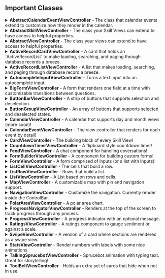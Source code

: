 
## Important Classes

<details>

<summary><strong>AbstractCalendarEventViewController</strong> - The class that calendar events extend to customize how they render in the calendar.</summary>

| Method                                            | Returns          | Description                                                                                                 |
|---------------------------------------------------|------------------|-------------------------------------------------------------------------------------------------------------|
| `CalendarEventViewController`                     | `Controller`     | A view controller for calendar events that extends `AbstractCalendarEventViewController` and implements `CalendarEventVc`. |

</details>

<details>

<summary><strong>AbstractSkillViewController</strong> - The class your Skill Views can extend to have access to helpful properties.</summary>

| Method                                        | Returns                | Description                                                                                             |
|-----------------------------------------------|------------------------|---------------------------------------------------------------------------------------------------------|
| `render()`                                    | `string`               | Renders the view and returns the string 'go-team'.                                                      |
| `BookSkillViewController` (constructor)       | `BookSkillViewController` | Initializes a new instance of `BookSkillViewController` by extending `AbstractSkillViewController`.      |

</details>

<details>

<summary><strong>AbstractViewController</strong> - The class your views can extend to have access to helpful properties.</summary>

| Method                                        | Returns                               | Description                                                                                             |
|-----------------------------------------------|---------------------------------------|---------------------------------------------------------------------------------------------------------|
| `CardViewController` (constructor)            | `CardViewController<V>`               | Initializes a new instance of `CardViewController` by extending `AbstractViewController<V>` and implementing `ViewController<V>`. |

</details>

<details>

<summary><strong>ActiveRecordCardViewController</strong> - A card that holds an `ActiveRecordList` to make loading, searching, and paging through database records a breeze.</summary>

[Storybook](https://storybook.spruce.bot/?path=/story/components-lists--active-record-list)

| Method                                        | Returns                                       | Description                                                                                             |
|-----------------------------------------------|-----------------------------------------------|---------------------------------------------------------------------------------------------------------|
| `activeRecordCard`                            | `ActiveRecordCardViewController`              | Provides the active record card view controller.                                                        |
| `'active-record-card'`                        | `ActiveRecordCardViewController`              | Maps the active record card route to the `ActiveRecordCardViewController`.                              |

</details>

<details>

<summary><strong>ActiveRecordListViewController</strong> - A list that makes loading, searching, and paging through database record a breeze.</summary>

[Storybook](https://storybook.spruce.bot/?path=/story/components-lists--active-record-list)

| Method                                        | Returns                                       | Description                                                                                             |
|-----------------------------------------------|-----------------------------------------------|---------------------------------------------------------------------------------------------------------|
| `activeRecordList`                            | `ActiveRecordListViewController`              | Provides the active record list view controller.                                                        |
| `'active-record-list'`                        | `ActiveRecordListViewController`              | Maps the active record list route to the `ActiveRecordListViewController`.                              |

</details>

<details>
<summary><strong>AutocompleteInputViewController</strong> - Turns a text input into an autocomplete input.</summary>

| Method                                        | Returns                                       | Description                                                                                             |
|-----------------------------------------------|-----------------------------------------------|---------------------------------------------------------------------------------------------------------|
| `autocompleteInput`                           | `AutocompleteInputViewController`             | Provides the autocomplete input view controller.                                                        |
| `'autocomplete-input'`                        | `AutocompleteInputViewController`             | Maps the autocomplete input route to the `AutocompleteInputViewController`.                             |

</details>

<details>
<summary><strong>BigFormViewController</strong> - A form that renders one field at a time with customizable transitions between questions.</summary>

[Storybook](https://storybook.spruce.bot/?path=/story/components-big-form--big-form).

| Method                                        | Returns                                | Description                                                                                             |
|-----------------------------------------------|----------------------------------------|---------------------------------------------------------------------------------------------------------|
| `bigForm`                                     | `BigFormViewController`                | Provides the big form view controller.                                                                  |
| `'big-form'`                                  | `BigFormViewController`                | Maps the big form route to the `BigFormViewController`.                                                 |

</details>

<details>
<summary><strong>ButtonBarViewController</strong> - A strip of buttons that supports selection and deselection.</summary>

[Storybook](https://storybook.spruce.bot/?path=/story/components-buttons--button-bar).

| Method                                        | Returns                                | Description                                                                                             |
|-----------------------------------------------|----------------------------------------|---------------------------------------------------------------------------------------------------------|
| `buttonBar`                                   | `ButtonBarViewController`              | Provides the button bar view controller.                                                                |
| `'button-bar'`                                | `ButtonBarViewController`              | Maps the button bar route to the `ButtonBarViewController`.                                             |

</details>

<details>
<summary><strong>ButtonGroupViewController</strong> - An array of buttons that supports selected and deselected states.</summary>

[Storybook](https://storybook.spruce.bot/?path=/story/components-buttons--single-select-group).

| Method                                        | Returns        | Description                                                                                             |
|-----------------------------------------------|----------------|---------------------------------------------------------------------------------------------------------|
| `buttons`                                     | `ButtonGroupButton[]` | Retrieves the array of button group buttons.                                                             |
| `selectedButtonIds`                           | `string[]`     | Retrieves the array of selected button IDs.                                                             |
| `selectionChangeHandler`                      | `SelectionChangeHandler` | Retrieves the selection change handler function, if any.                                                |
</details>

<details>
<summary><strong>CalendarViewController</strong> - A calendar that supports day and month views (more soon)!</summary>

[Storybook](https://storybook.spruce.bot/?path=/story/components-calendar--day-calendar).

| Method                                        | Returns                                    | Description                                                                                             |
|-----------------------------------------------|--------------------------------------------|---------------------------------------------------------------------------------------------------------|
| `model`                                       | `Omit<CalendarOptions, 'events'>`          | The calendar options model excluding the events property.                                               |
| `vcIdsByEventType`                            | `Record<string, string>`                   | A record mapping event types to view controller IDs.                                                    |
| `vcsById`                                     | `Record<string, CalendarEventViewController>` | A record mapping view controller IDs to their corresponding calendar event view controllers.            |
</details>

<details>
<summary><strong>CalendarEventViewController</strong> - The view controller that renders for each event by detail!</summary>

[Storybook](https://storybook.spruce.bot/?path=/story/components-calendar--day-calendar).

| Method                                        | Returns    | Description                                                                                             |
|-----------------------------------------------|------------|---------------------------------------------------------------------------------------------------------|
| `AbstractCalendarEventViewController` (constructor) | `AbstractCalendarEventViewController` | Initializes a new instance of `AbstractCalendarEventViewController` by extending `AbstractViewController<Event>` and implementing `CalendarEventVc`. |
</details>

<details>
<summary><strong>CardViewController</strong> - The building block of every Skill View!</summary>

[Storybook](https://storybook.spruce.bot/?path=/story/components-cards--cards).

| Method                                                      | Returns    | Description                                                                                             |
|-------------------------------------------------------------|------------|---------------------------------------------------------------------------------------------------------|
| `FeedbackCardViewController` (constructor)                  | `FeedbackCardViewController` | Initializes a new instance of `FeedbackCardViewController`.                                              |
| `FamilyMemberFormCardViewController` (constructor)          | `FamilyMemberFormCardViewController` | Initializes a new instance of `FamilyMemberFormCardViewController`.                                       |
| `'eightbitstories.feedback-card'`                           | `FeedbackCardViewController` | Maps the feedback card route to the `FeedbackCardViewController`.                                         |
| `'eightbitstories.family-member-form-card'`                 | `FamilyMemberFormCardViewController` | Maps the family member form card route to the `FamilyMemberFormCardViewController`.                       |
| `'eightbitstories.feedback-card'` (ConstructorParameters)   | `ConstructorParameters<typeof FeedbackCardViewController>[0]` | Provides the constructor parameters for `FeedbackCardViewController`.                                      |
| `'eightbitstories.family-member-form-card'` (ConstructorParameters) | `ConstructorParameters<typeof FamilyMemberFormCardViewController>[0]` | Provides the constructor parameters for `FamilyMemberFormCardViewController`.                               |

</details>

<details>
<summary><strong>CountdownTimerViewController</strong> - A flipboard style countdown timer!</summary>

[Storybook](https://storybook.spruce.bot/?path=/story/components--countdown).

| Method                                                        | Returns                                | Description                                                                                             |
|---------------------------------------------------------------|----------------------------------------|---------------------------------------------------------------------------------------------------------|
| `CountdownTimerViewController` (constructor)                  | `CountdownTimerViewController`         | Initializes a new instance of `CountdownTimerViewController`.                                           |
| `CountdownTimerViewControllerOptions`                         | `CountdownTimerViewControllerOptions`  | Options for configuring a `CountdownTimerViewController`.                                               |
| `navigation`                                                  | `NavigationViewController`             | Provides the navigation view controller.                                                                |
| `'countdown-timer'`                                           | `CountdownTimerViewController`         | Maps the countdown timer route to the `CountdownTimerViewController`.                                    |
| `'progress-navigator'`                                        | `ProgressNavigatorViewController`      | Maps the progress navigator route to the `ProgressNavigatorViewController`.                              |

</details>

<details>
<summary><strong>FeedViewController</strong> - A chat component for handling coversations!</summary>

[Storybook](https://storybook.spruce.bot/?path=/story/components-the-feed--the-feed).

| Method                                                  | Returns                                | Description                                                                                             |
|---------------------------------------------------------|----------------------------------------|---------------------------------------------------------------------------------------------------------|
| `FeedViewController` (constructor)                      | `FeedViewController`                   | Initializes a new instance of `FeedViewController`.                                                     |
| `FeedViewControllerOptions`                             | `FeedViewControllerOptions`            | Options for configuring a `FeedViewController`.                                                         |
| `map`                                                   | `MapViewController`                    | Provides the map view controller.                                                                       |
| `feed`                                                  | `FeedViewController`                   | Provides the feed view controller.                                                                      |
| `navigation`                                            | `NavigationViewController`             | Provides the navigation view controller.                                                                |

</details>

<details>
<summary><strong>FormBuilderViewController</strong> - A component for building custom forms!</summary>

[Storybook](https://storybook.spruce.bot/?path=/story/components-form-builder--form-builder).
</details>

<details>
<summary><strong>FormViewController</strong> - A form comprised of inputs (or a list with inputs)!</summary>

[Storybook](https://storybook.spruce.bot/?path=/story/components-form--all-field-types).
</details>

<details>
<summary><strong>ListCellViewController</strong> - The cells that build a row.</summary>

[Storybook](https://storybook.spruce.bot/?path=/story/components-lists--with-controller).

| Method                                        | Returns                       | Description                                                                                             |
|-----------------------------------------------|-------------------------------|---------------------------------------------------------------------------------------------------------|
| `CellVc(index: number)`                       | `ListCellViewController`      | Retrieves the list cell view controller at the specified index.                                         |
| `assert.isTrue(value: boolean)`               | `void`                        | Asserts that the provided value is true.                                                                |

</details>

<details>
<summary><strong>ListRowViewController</strong> - Rows that build a list.</summary>

[Storybook](https://storybook.spruce.bot/?path=/story/components-lists--with-controller).

| Method                                                  | Returns                                | Description                                                                                             |
|---------------------------------------------------------|----------------------------------------|---------------------------------------------------------------------------------------------------------|
| `rowVc`                                                 | `ListRowViewController`                | The list row view controller instance associated with the cell input key down event.                    |
| `key`                                                   | `KeyboardKey`                          | The keyboard key that was pressed during the cell input key down event.                                 |

</details>

<details>
<summary><strong>ListViewController</strong> - A List based on rows and cells.</summary>

[Storybook](https://storybook.spruce.bot/?path=/story/components-lists--with-controller).

| Method                                                  | Returns                                | Description                                                                                             |
|---------------------------------------------------------|----------------------------------------|---------------------------------------------------------------------------------------------------------|
| `'form-builder-card'`                                   | `FormBuilderCardViewController`        | Maps the form builder card route to the `FormBuilderCardViewController`.                                 |
| `list`                                                  | `ListViewController`                   | Provides the list view controller.                                                                      |
| `toolBelt`                                              | `ToolBeltViewController`               | Provides the tool belt view controller.                                                                 |

</details>

<details>
<summary><strong>MapViewController</strong> - A customizable map with pin and navigation support.</summary>

[Storybook](https://storybook.spruce.bot/?path=/story/components-lists--with-controller).

| Method                                                  | Returns                                | Description                                                                                             |
|---------------------------------------------------------|----------------------------------------|---------------------------------------------------------------------------------------------------------|
| `MapViewController` (constructor)                       | `MapViewController`                    | Initializes a new instance of `MapViewController`.                                                      |
| `MapViewControllerOptions`                              | `MapViewControllerOptions`             | Options for configuring a `MapViewController`.                                                          |
| `LoginViewController` (constructor)                     | `LoginViewController`                  | Initializes a new instance of `LoginViewController`.                                                    |

</details>

<details>
<summary><strong>NavigationViewController</strong> - Customize the navigation. Currently render inside the ControlBar.</summary>

[Storybook](https://storybook.spruce.bot/?path=/story/components-nav--control-bar).

| Method                                                  | Returns                                | Description                                                                                             |
|---------------------------------------------------------|----------------------------------------|---------------------------------------------------------------------------------------------------------|
| `feed`                                                  | `FeedViewController`                   | Provides the feed view controller.                                                                      |
| `navigation`                                            | `NavigationViewController`             | Provides the navigation view controller.                                                                |
| `'countdown-timer'`                                     | `CountdownTimerViewController`         | Maps the countdown timer route to the `CountdownTimerViewController`.                                    |

</details>

<details>
<summary><strong>PolarAreaViewController</strong> - A polar area chart.</summary>

[Storybook](https://storybook.spruce.bot/?path=/story/components-reporting--polar-area).

| Method                                        | Returns                        | Description                                                                                             |
|-----------------------------------------------|--------------------------------|---------------------------------------------------------------------------------------------------------|
| `model`                                       | `PolarArea`                    | Retrieves the model for the Polar Area view controller.                                                 |
| `PolarAreaViewController` (constructor)       | `PolarAreaViewController`      | Initializes a new instance of `PolarAreaViewController` by extending `AbstractViewController<PolarArea>`. |

</details>

<details>
<summary><strong>ProgressNavigatorViewController</strong> - Renders at the top of the screen to track progress through any process.</summary>

[Storybook](https://storybook.spruce.bot/?path=/story/components--progress-navigation).

| Method                                                  | Returns                                | Description                                                                                             |
|---------------------------------------------------------|----------------------------------------|---------------------------------------------------------------------------------------------------------|
| `progressNavigator`                                     | `ProgressNavigatorViewController`      | Provides the progress navigator view controller.                                                        |
| `WithProgressSkillView` (constructor)                   | `WithProgressSkillView`                | Initializes a new instance of `WithProgressSkillView` with the provided view controller options.        |

</details>

<details>
<summary><strong>ProgressViewController</strong> - A progress indicator with an optional message.</summary>

[Storybook](https://storybook.spruce.bot/?path=/story/components-reporting--progress-as-grid-in-big-left).

| Method                                        | Returns                                | Description                                                                                             |
|-----------------------------------------------|----------------------------------------|---------------------------------------------------------------------------------------------------------|
| `stats`                                       | `StatsViewController`                  | Provides the stats view controller.                                                                     |
| `progress`                                    | `ProgressViewController`               | Provides the progress view controller.                                                                  |
| `ratings`                                     | `RatingsViewController`                | Provides the ratings view controller.                                                                   |

</details>

<details>
<summary><strong>RatingsViewController</strong> - A ratings component to gauge sentiment or against a scale.</summary>

[Storybook](https://storybook.spruce.bot/?path=/story/components-form--customizable-ratings).

| Method                                        | Returns                                | Description                                                                                             |
|-----------------------------------------------|----------------------------------------|---------------------------------------------------------------------------------------------------------|
| `RatingsInputComponentIcon`                   | `RatingsInputComponentIcon`            | Retrieves the icon component used in the ratings input.                                                 |
| `RatingsViewControllerOptions`                | `RatingsViewControllerOptions`         | Options for configuring a `RatingsViewController`.                                                      |
| `ControllingARatingsViewTest` (constructor)   | `ControllingARatingsViewTest`          | Initializes a new instance of `ControllingARatingsViewTest` by extending `AbstractViewControllerTest`.   |
| `vc`                                          | `RatingsViewController`                | The static instance of `RatingsViewController` used in the test.                                        |

</details>

<details>
<summary><strong>SwipeViewController</strong> - A version of a card where sections are rendered as a swipe view.</summary>

[Storybook](https://storybook.spruce.bot/?path=/story/components-swipe--swipe).

| Method                                                  | Returns                        | Description                                                                                             |
|---------------------------------------------------------|--------------------------------|---------------------------------------------------------------------------------------------------------|
| `Vc(options: SwipeViewControllerOptions)`               | `SwipeCardViewController`      | Creates and returns a new instance of `SwipeCardViewController` with the provided options.              |

</details>

<details>
<summary><strong>StatsViewController</strong> - Render numbers with labels with some nice animations.</summary>

[Storybook](https://storybook.spruce.bot/?path=/story/components-swipe--swipe).

| Method                                        | Returns                                | Description                                                                                             |
|-----------------------------------------------|----------------------------------------|---------------------------------------------------------------------------------------------------------|
| `'active-record-list'`                        | `ActiveRecordListViewController`       | Maps the active record list route to the `ActiveRecordListViewController`.                              |
| `stats`                                       | `StatsViewController`                  | Provides the stats view controller.                                                                     |
| `progress`                                    | `ProgressViewController`               | Provides the progress view controller.                                                                  |

</details>

<details>
<summary><strong>TalkingSprucebotViewController</strong> - Sprucebot animation with typing text. Great for storytelling!</summary>

[Storybook](https://storybook.spruce.bot/?path=/story/components-talking-sprucebot--talking-sprucebot).

| Method                                        | Returns                                | Description                                                                                             |
|-----------------------------------------------|----------------------------------------|---------------------------------------------------------------------------------------------------------|
| `talkingSprucebot`                            | `TalkingSprucebotViewController`       | Provides the talking Sprucebot view controller.                                                         |
| `'talking-sprucebot'`                         | `TalkingSprucebotViewController`       | Maps the talking Sprucebot route to the `TalkingSprucebotViewController`.                               |

</details>

<details>
<summary><strong>ToolBeltViewController</strong> - Holds an extra set of cards that hide when not in use!</summary>

[Storybook](https://storybook.spruce.bot/?path=/story/components-tool-belt-tool-belt--tool-belt).

| Method                                        | Returns                                | Description                                                                                             |
|-----------------------------------------------|----------------------------------------|---------------------------------------------------------------------------------------------------------|
| `list`                                        | `ListViewController`                   | Provides the list view controller.                                                                      |
| `toolBelt`                                    | `ToolBeltViewController`               | Provides the tool belt view controller.                                                                 |

</details>